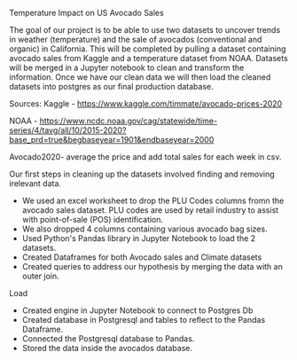 

 
Temperature Impact on US Avocado Sales

The goal of our project is to be able to use two datasets to uncover trends in weather (temperature) and the sale of avocados (conventional and organic) in California. This will be completed by pulling a dataset containing avocado sales from Kaggle and a temperature dataset from NOAA.  Datasets will be merged in a Jupyter notebook to clean and transform the information.  Once we have our clean data we will then load the cleaned datasets into postgres as our final production database. 

Sources:
Kaggle - https://www.kaggle.com/timmate/avocado-prices-2020

NOAA - https://www.ncdc.noaa.gov/cag/statewide/time-series/4/tavg/all/10/2015-2020?base_prd=true&begbaseyear=1901&endbaseyear=2000

Avocado2020- average the price and add total sales for each week in csv.



Our first steps in cleaning up the datasets involved finding and removing irelevant data.
- We used an excel worksheet to drop the PLU Codes columns fromn the avocado sales dataset. PLU codes are used   by retail industry to assist with point-of-sale (POS) identification.
- We also dropped 4 columns containing various avocado bag sizes.
- Used Python's Pandas library in Jupyter Notebook to load the 2 datasets.
- Created Dataframes for both  Avocado sales and Climate datasets  
- Created queries to address our hypothesis by merging the data with an outer join.

Load
- Created engine in Jupyter Notebook to connect to Postgres Db
- Created database in Postgresql and tables to reflect to the Pandas Dataframe.
- Connected the Postgresql database to Pandas.
- Stored the data inside the avocados database. 
